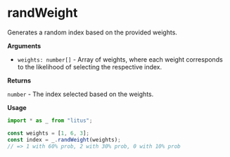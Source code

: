 # randWeight

Generates a random index based on the provided weights.

**Arguments**

- `weights: number[]` - Array of weights, where each weight corresponds to the likelihood of selecting the respective index.

**Returns**

`number` - The index selected based on the weights.

**Usage**

```ts
import * as _ from "litus";

const weights = [1, 6, 3];
const index = _.randWeight(weights);
// => 1 with 60% prob, 2 with 30% prob, 0 with 10% prob
```
